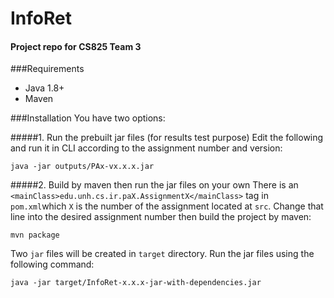 # InfoRet
#### Project repo for CS825 Team 3 ####

###Requirements
* Java 1.8+
* Maven

###Installation
You have two options:

#####1. Run the prebuilt jar files (for results test purpose)
Edit the following and run it in CLI according to the assignment number and version:
```
java -jar outputs/PAx-vx.x.x.jar 
```
 
#####2. Build by maven then run the jar files on your own
There is an `<mainClass>edu.unh.cs.ir.paX.AssignmentX</mainClass>` tag in `pom.xml`which `X` is the number of the assignment located at `src`.
 Change that line into the desired assignment number then build the project by maven:
``` 
mvn package 
```
Two `jar` files will be created in `target` directory. Run the jar files using the following command:
``` 
java -jar target/InfoRet-x.x.x-jar-with-dependencies.jar 
```
